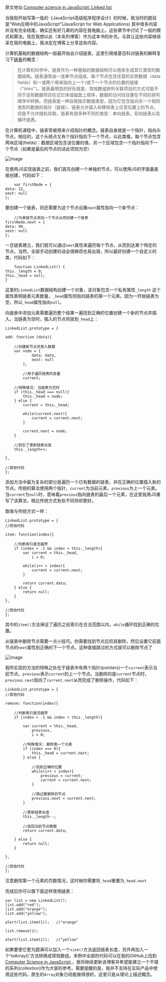 原文地址:[Computer science in JavaScript: Linked list](https://www.nczonline.net/blog/2009/04/13/computer-science-in-javascript-linked-list/)

当我刚开始写第一版的《JavaScript高级程序程序设计》的时候，我当时的题目是“Web应用中的JavaScript”(JavaScript for Web Applications) 其中很多内容并没有完全结尾，确实还有好几章的内容在我电脑上。这些章节中讨论了一般的模式和算法。现在我想以此（本系列博客）作为这本书的补充。与其让这些内容继续呆在我的电脑上，我决定在博客上分享这些内容。

计算机基础的数据结构一般最开始会介绍链表，这里引用维基百科对链表的解释复习下[链表](https://zh.wikipedia.org/wiki/%E9%93%BE%E8%A1%A8)的概念：
>在计算机科学中，链表作为一种基础的数据结构可以用来生成其它类型的数据结构。链表通常由一连串节点组成，每个节点包含任意的实例数据（data fields）和一或两个用来指向上一个/或下一个节点的位置的链接（"links"）。链表最明显的好处就是，常规数组排列关联项目的方式可能不同于这些数据项目在记忆体或磁盘上顺序，数据的访问往往要在不同的排列顺序中转换。而链表是一种自我指示数据类型，因为它包含指向另一个相同类型的数据的指针（链接）。链表允许插入和移除表上任意位置上的节点，但是不允许随机存取。链表有很多种不同的类型：单向链表，双向链表以及循环链表。

在计算机课程中，链表常被用来介绍指针的概念。链表自身就是一个指针，指向头节点，相应的，这个头结点又有个指针指向下一个节点，以此类推。每个节点包含两块区域(fields)：数据区域包含该位置的值，另一个区域包含一个指针指向下一个节点（如果是最后的节点的话此项则为空）<br/>

![image](https://www.nczonline.net/images/wp-content/uploads/2009/04/408px-Singly-linked-list.svg_.png)

在使用JS实现链表之前，我们首先创建一个单独的节点，可以使用JS的字面量直接创建，代码如下：

		var firstNode = {
    data: 12,
    next: null
	};
	
要创建一个链表，则还需要为这个节点设置`next`属性指向一个新节点：

		//为单独节点添加一个节点从而创建一个链表
	firstNode.next = {
    data: 99,
    next: null
	};
	
一旦链表建立，我们就可以通过`next`属性来遍历每个节点，从而到达某个特定的节点。当然，全部手动创建的话会很麻烦也易出错，所以最好创建一个自定义的类，代码如下：

		function LinkedList() {
    this._length = 0;
    this._head = null;
	}
	
这里的`LinkedList`数据结构创建一个对象，该对象包含一个私有属性`_length` 这个属性表明链表元素数量，`_head`属性则指向链表的第一个元素。因为一开始链表为空，所以`_head`属性指向`null`。

向链表中添加元素需要遍历整个结果一遍找到正确的位置创建一个新的节点并插入。当链表为空时，插入的节点将放到`_head`上：

	LinkedList.prototype = {

    add: function (data){

        //创建新节点并放入数据
        var node = {
                data: data,
                next: null
            },

            //用于遍历链表的变量
            current;

        //特殊情况: 当链表为空时
        if (this._head === null){
            this._head = node;
        } else {
            current = this._head;

            while(current.next){
                current = current.next;
            }

            current.next = node;
        }

        //别忘了更新链表长度
        this._length++;

    },

    //其他代码
	};
	
添加方法中最为复杂的部分是遍历一个已有数据的链表，并在正确的位置插入新的节点。传统的算法使用两个指针，`current`为当前元素，`previous`为上一个元素。当`current`为`null`时，意味着`previous`指向链表的最后一个元素，在这里我用JS重写了该算法，相比传统方式有些不同但却更好。

取值与传统方式一样：

	LinkedList.prototype = {
    //其他代码

    item: function(index){

        //判断索引是否越界
        if (index > -1 && index < this._length){
            var current = this._head,
                i = 0;

            while(i++ < index){
                current = current.next;
            }

            return current.data;
        } else {
            return null;
        }
    },

    //其他代码
	};
	
其中的`item()`方法保证了遍历之前索引在合法范围以内，`while`循环找到正确的位置。

从链表中删除节点需要一点小技巧。你需要找到节点后将其删除，然后设置它前面节点的`next`属性到正确的下一个节点。这种直接跳过的方式就可以删除节点了

![image](https://www.nczonline.net/images/wp-content/uploads/2009/04/Singly_linked_list_delete_after.png)

我所实现的方法的特殊之处在于链表中有两个指针(pointers)一个`current`表示当前节点，`previous`表示`current`的上一个节点。当删除的是`current`节点时，`previous.next`指向了`current.next`从而完成了删除操作，代码如下：

	LinkedList.prototype = {
    //其他代码

    remove: function(index){

        //判断索引是否越界
        if (index > -1 && index < this._length){

            var current = this._head,
                previous,
                i = 0;

            //特殊情况: 删除第一个元素
            if (index === 0){
                this._head = current.next;
            } else {

                //找到正确的位置
                while(i++ < index){
                    previous = current;
                    current = current.next;
                }

                //跳过要删除的节点
                previous.next = current.next;
            }

            //更新链表长度
            this._length--;

            //返回当前节点数据
            return current.data;            

        } else {
            return null;
        }

    },

    //其他代码
	};
	
注意删除第一个元素的页数情况，这时候你需要将`_head`重置为`_head.next`

完成后你可以像下面这样使用链表：

	var list = new LinkedList();
	list.add("red");
	list.add("orange");
	list.add("yellow");

	alert(list.item(1));   //"orange"

	list.remove(1);

	alert(list.item(1));   //"yellow"
	
如果要使它更为圆满可以加入一个`size()`方法返回链表长度，另外再加入一个'toArray()'方法转换成常规数组。本例中全部的代码可以在我的GitHub上找到[Computer Science in JavaScript ](https://github.com/nzakas/computer-science-in-javascript/) ，我将继续更新该博客并希望能建立一个不错的系列(collextion)作为大家的参考。需要提醒的是，我并不支持在实际产品中使用这些代码，原生的`Array`对象已经能做得很好。这里只是从理论上描述概念。
